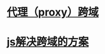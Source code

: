# [代理（proxy）跨域](https://blog.csdn.net/m0_46846526/article/details/118151968#comments_25891734)

# [js解决跨域的方案](https://blog.csdn.net/m0_46846526/article/details/117136829)